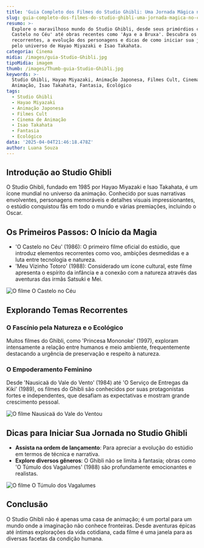 ```yaml
---
title: 'Guia Completo dos Filmes do Studio Ghibli: Uma Jornada Mágica no Cinema'
slug: guia-completo-dos-filmes-do-studio-ghibli-uma-jornada-magica-no-cinema
resumo: >-
  Explore o maravilhoso mundo do Studio Ghibli, desde seus primórdios com 'O
  Castelo no Céu' até obras recentes como 'Aya e a Bruxa'. Descubra os temas
  recorrentes, a evolução dos personagens e dicas de como iniciar sua jornada
  pelo universo de Hayao Miyazaki e Isao Takahata.
categoria: Cinema
midia: /images/guia-Studio-Ghibli.jpg
tipoMidia: imagem
thumb: /images/Thumb-guia-Studio-Ghibli.jpg
keywords: >-
  Studio Ghibli, Hayao Miyazaki, Animação Japonesa, Filmes Cult, Cinema de
  Animação, Isao Takahata, Fantasia, Ecológico
tags:
  - Studio Ghibli
  - Hayao Miyazaki
  - Animação Japonesa
  - Filmes Cult
  - Cinema de Animação
  - Isao Takahata
  - Fantasia
  - Ecológico
data: '2025-04-04T21:46:18.478Z'
author: Luana Souza
---
```


## Introdução ao Studio Ghibli
O Studio Ghibli, fundado em 1985 por Hayao Miyazaki e Isao Takahata, é um ícone mundial no universo da animação. Conhecido por suas narrativas envolventes, personagens memoráveis e detalhes visuais impressionantes, o estúdio conquistou fãs em todo o mundo e várias premiações, incluindo o Oscar.

## Os Primeiros Passos: O Início da Magia
- 'O Castelo no Céu' (1986): O primeiro filme oficial do estúdio, que introduz elementos recorrentes como voo, ambições desmedidas e a luta entre tecnologia e natureza.
- 'Meu Vizinho Totoro' (1988): Considerado um ícone cultural, este filme apresenta o espírito da infância e a conexão com a natureza através das aventuras das irmãs Satsuki e Mei.

![O filme O Castelo no Céu](/images/O-filme-O-Castelo-no-Céu.jpg)

## Explorando Temas Recorrentes
### O Fascínio pela Natureza e o Ecológico
Muitos filmes do Ghibli, como 'Princesa Mononoke' (1997), exploram intensamente a relação entre humanos e meio ambiente, frequentemente destacando a urgência de preservação e respeito à natureza.
### O Empoderamento Feminino
Desde 'Nausicaä do Vale do Vento' (1984) até 'O Serviço de Entregas da Kiki' (1989), os filmes do Ghibli são conhecidos por suas protagonistas fortes e independentes, que desafiam as expectativas e mostram grande crescimento pessoal.

![O filme Nausicaä do Vale do Ventou](/images/Nausicaa.png)

## Dicas para Iniciar Sua Jornada no Studio Ghibli
- **Assista na ordem de lançamento**: Para apreciar a evolução do estúdio em termos de técnica e narrativa.
- **Explore diversos gêneros**: O Ghibli não se limita à fantasia; obras como 'O Túmulo dos Vagalumes' (1988) são profundamente emocionantes e realistas.

![O filme O Túmulo dos Vagalumes](/images/tumulodosvagalumes.jpg)

## Conclusão
O Studio Ghibli não é apenas uma casa de animação; é um portal para um mundo onde a imaginação não conhece fronteiras. Desde aventuras épicas até íntimas explorações da vida cotidiana, cada filme é uma janela para as diversas facetas da condição humana.
